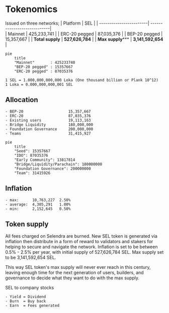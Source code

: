# Tokenomics 

Issued on three networks; 
| Platform                     | SEL                         |
| ------------------------| ----------------------------|  
| Mainnet	              | 425,233,741                 | 
| ERC-20 pegged           | 87,035,376                  | 
| BEP-20 pegged           | 15,357,667                  | 
| **Total supply**        | **527,626,784**             | 
| **Max supply*****       | **3,141,592,654**           | 

```mermaid 
pie    
    title 
    "Mainnet"       : 425233740
    "BEP-20 pegged" : 15357667
    "ERC-20 pegged" : 87035376
```

```
1 SEL = 1.000,000,000,000 Loka (One thousand billion or Plank 10^12)
1 Loka = 0.000,000,000,001 SEL 
```
## Allocation 

```
- BEP-20	                15,357,667
- ERC-20	                87,035,376
- Existing users	        19,113,163
- Bridge Liquidity	        180,000,000	
- Foundation Governance	    200,000,000
- Teams	                    31,415,927
```
```mermaid 
pie
    title
    "Seed": 15357667
    "IDO": 87035376
    "Early Community": 13817814
    "Bridge/Liquidity/Parachain": 180000000
    "Foundation Governance": 200000000
    "Team": 31415926
```

## Inflation		

```
- max:	    10,763,227	2.50%
- average:	4,305,291	1.00%
- min:	    2,152,645	0.50%
```

## Token supply

All fees charged on Selendra are burned. New SEL token is generated via inflation then distribute in a form of reward to validators and stakers for helping to secure and navigate the network. Inflation is set to be between 0.5% - 2.5% per year, with initial supply of 527,626,784 SEL. Max supply set to be 3,141,592,654 SEL.  


This way SEL token's max supply will never ever reach in this century, leaving enough time for the next generation of users, builders, and governance to decide what they want to do with the max supply.  

SEL to company stocks
```
- Yield = Dividend  
- Burn  = Buy back
- Earn  = Fees generated
```